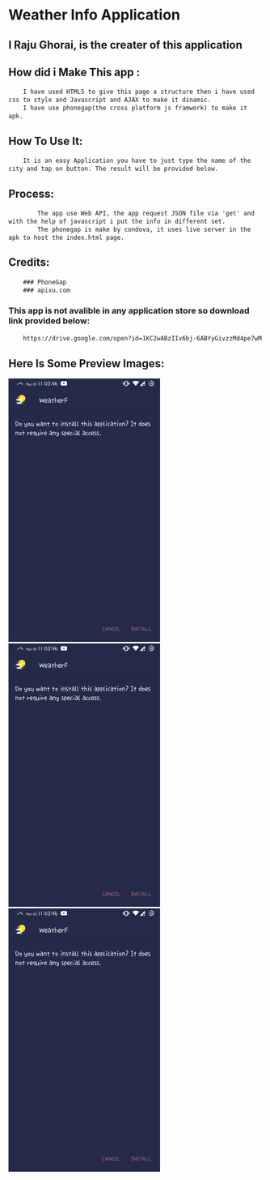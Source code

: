 
# Weather Info Application

## I Raju Ghorai, is the creater of this application

## How did i Make This app :
		
		I have used HTML5 to give this page a structure then i have used css to style and Javascript and AJAX to make it dinamic. 
		I have use phonegap(the cross platform js framwork) to make it apk.

## How To Use It:
		
		It is an easy Application you have to just type the name of the city and tap on button. The result will be provided below.

## Process: 
			The app use Web API, the app request JSON file via 'get' and with the help of javascript i put the info in different set.
			The phonegap is make by condova, it uses live server in the apk to host the index.html page.
		
## Credits:
		### PhoneGap
		### apixu.com

		
### This app is not avalible in any application store so download link provided below:
		
		https://drive.google.com/open?id=1KC2wABzIIv6bj-6ABYyGivzzMd4pe7wM

## Here Is Some Preview Images:
<img src='/Screenshot_20190107-110349%5B1727%5D.png' width='300' height='520'>
<img src='/Screenshot_20190107-110349%5B1727%5D.png' width='300' height='520'>
<img src='/Screenshot_20190107-110349%5B1727%5D.png' width='300' height='520'>
      
